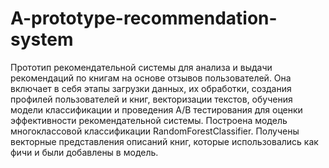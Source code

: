 # A-prototype-recommendation-system
Прототип рекомендательной системы для анализа и выдачи рекомендаций по книгам на основе отзывов пользователей. Она включает в себя этапы загрузки данных, их обработки, создания профилей пользователей и книг, векторизации текстов, обучения модели классификации и проведения A/B тестирования для оценки эффективности рекомендательной системы. Построена модель многоклассовой классификации RandomForestClassifier. Получены векторные представления описаний книг, которые использовались как фичи и были добавлены в модель.
